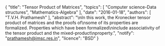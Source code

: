 {
    "title": "Tensor Product of Matrices",
    "topics": [
        "Computer science-Data structures",
        "Mathematics-Algebra"
    ],
    "date": "2016-01-18",
    "authors": [
        "T.V.H. Prathamesh"
    ],
    "abstract": "\nIn this work, the Kronecker tensor product of matrices and the proofs of\nsome of its properties are formalized. Properties which have been formalized\ninclude associativity of the tensor product and the mixed-product\nproperty.",
    "notify": "prathamesh@imsc.res.in",
    "licence": "BSD"
}